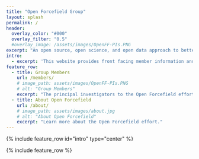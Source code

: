 ```yaml
---
title: "Open Forcefield Group"
layout: splash
permalink: /
header:
  overlay_color: "#000"
  overlay_filter: "0.5"
  #overlay_image: /assets/images/OpenFF-PIs.PNG
excerpt: "An open source, open science, and open data approach to better biomolecular forcefields"
intro: 
  - excerpt: 'This website provides front facing member information and scientific goals for the Open Forcefield Group effort. Please visit [www.github.com/open-forcefield-group/](https://github.com/open-forcefield-group/) for more information regarding our developing code base and projects.'
feature_row:
  - title: Group Members
    url: /members/
    # image_path: assets/images/OpenFF-PIs.PNG
    # alt: "Group Members"
    excerpt: "The principal investigators to the Open Forcefield effort."
  - title: About Open Forcefield
    url: /about/
    # image_path: assets/images/about.jpg
    # alt: "About Open Forcefield"
    excerpt: "Learn more about the Open Forcefield effort."
---
```


{% include feature_row id="intro" type="center" %}

{% include feature_row %}

